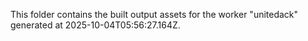 This folder contains the built output assets for the worker "unitedack" generated at 2025-10-04T05:56:27.164Z.
